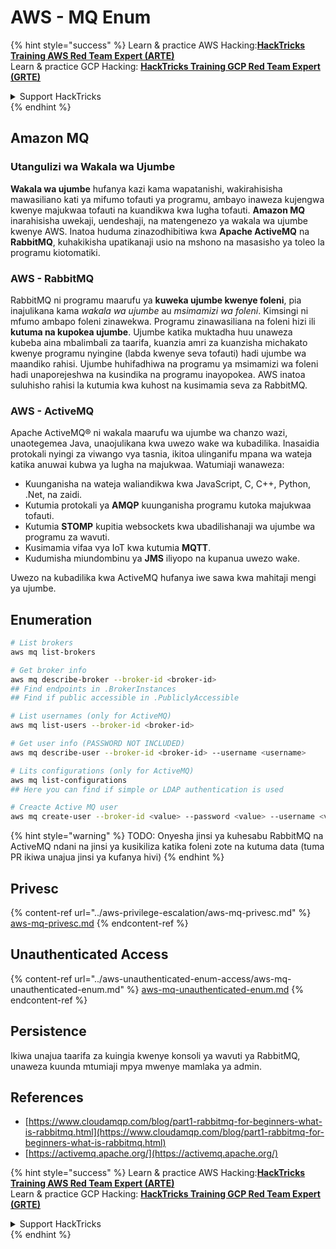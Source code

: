 # AWS - MQ Enum

{% hint style="success" %}
Learn & practice AWS Hacking:<img src="../../../.gitbook/assets/image (1) (1) (1).png" alt="" data-size="line">[**HackTricks Training AWS Red Team Expert (ARTE)**](https://training.hacktricks.xyz/courses/arte)<img src="../../../.gitbook/assets/image (1) (1) (1).png" alt="" data-size="line">\
Learn & practice GCP Hacking: <img src="../../../.gitbook/assets/image (2).png" alt="" data-size="line">[**HackTricks Training GCP Red Team Expert (GRTE)**<img src="../../../.gitbook/assets/image (2).png" alt="" data-size="line">](https://training.hacktricks.xyz/courses/grte)

<details>

<summary>Support HackTricks</summary>

* Check the [**subscription plans**](https://github.com/sponsors/carlospolop)!
* **Join the** 💬 [**Discord group**](https://discord.gg/hRep4RUj7f) or the [**telegram group**](https://t.me/peass) or **follow** us on **Twitter** 🐦 [**@hacktricks\_live**](https://twitter.com/hacktricks_live)**.**
* **Share hacking tricks by submitting PRs to the** [**HackTricks**](https://github.com/carlospolop/hacktricks) and [**HackTricks Cloud**](https://github.com/carlospolop/hacktricks-cloud) github repos.

</details>
{% endhint %}

## Amazon MQ

### Utangulizi wa Wakala wa Ujumbe

**Wakala wa ujumbe** hufanya kazi kama wapatanishi, wakirahisisha mawasiliano kati ya mifumo tofauti ya programu, ambayo inaweza kujengwa kwenye majukwaa tofauti na kuandikwa kwa lugha tofauti. **Amazon MQ** inarahisisha uwekaji, uendeshaji, na matengenezo ya wakala wa ujumbe kwenye AWS. Inatoa huduma zinazodhibitiwa kwa **Apache ActiveMQ** na **RabbitMQ**, kuhakikisha upatikanaji usio na mshono na masasisho ya toleo la programu kiotomatiki.

### AWS - RabbitMQ

RabbitMQ ni programu maarufu ya **kuweka ujumbe kwenye foleni**, pia inajulikana kama _wakala wa ujumbe_ au _msimamizi wa foleni_. Kimsingi ni mfumo ambapo foleni zinawekwa. Programu zinawasiliana na foleni hizi ili **kutuma na kupokea ujumbe**. Ujumbe katika muktadha huu unaweza kubeba aina mbalimbali za taarifa, kuanzia amri za kuanzisha michakato kwenye programu nyingine (labda kwenye seva tofauti) hadi ujumbe wa maandiko rahisi. Ujumbe huhifadhiwa na programu ya msimamizi wa foleni hadi unaporejeshwa na kusindika na programu inayopokea. AWS inatoa suluhisho rahisi la kutumia kwa kuhost na kusimamia seva za RabbitMQ.

### AWS - ActiveMQ

Apache ActiveMQ® ni wakala maarufu wa ujumbe wa chanzo wazi, unaotegemea Java, unaojulikana kwa uwezo wake wa kubadilika. Inasaidia protokali nyingi za viwango vya tasnia, ikitoa ulinganifu mpana wa wateja katika anuwai kubwa ya lugha na majukwaa. Watumiaji wanaweza:

* Kuunganisha na wateja waliandikwa kwa JavaScript, C, C++, Python, .Net, na zaidi.
* Kutumia protokali ya **AMQP** kuunganisha programu kutoka majukwaa tofauti.
* Kutumia **STOMP** kupitia websockets kwa ubadilishanaji wa ujumbe wa programu za wavuti.
* Kusimamia vifaa vya IoT kwa kutumia **MQTT**.
* Kudumisha miundombinu ya **JMS** iliyopo na kupanua uwezo wake.

Uwezo na kubadilika kwa ActiveMQ hufanya iwe sawa kwa mahitaji mengi ya ujumbe.

## Enumeration
```bash
# List brokers
aws mq list-brokers

# Get broker info
aws mq describe-broker --broker-id <broker-id>
## Find endpoints in .BrokerInstances
## Find if public accessible in .PubliclyAccessible

# List usernames (only for ActiveMQ)
aws mq list-users --broker-id <broker-id>

# Get user info (PASSWORD NOT INCLUDED)
aws mq describe-user --broker-id <broker-id> --username <username>

# Lits configurations (only for ActiveMQ)
aws mq list-configurations
## Here you can find if simple or LDAP authentication is used

# Creacte Active MQ user
aws mq create-user --broker-id <value> --password <value> --username <value> --console-access
```
{% hint style="warning" %}
TODO: Onyesha jinsi ya kuhesabu RabbitMQ na ActiveMQ ndani na jinsi ya kusikiliza katika foleni zote na kutuma data (tuma PR ikiwa unajua jinsi ya kufanya hivi)
{% endhint %}

## Privesc

{% content-ref url="../aws-privilege-escalation/aws-mq-privesc.md" %}
[aws-mq-privesc.md](../aws-privilege-escalation/aws-mq-privesc.md)
{% endcontent-ref %}

## Unauthenticated Access

{% content-ref url="../aws-unauthenticated-enum-access/aws-mq-unauthenticated-enum.md" %}
[aws-mq-unauthenticated-enum.md](../aws-unauthenticated-enum-access/aws-mq-unauthenticated-enum.md)
{% endcontent-ref %}

## Persistence

Ikiwa unajua taarifa za kuingia kwenye konsoli ya wavuti ya RabbitMQ, unaweza kuunda mtumiaji mpya mwenye mamlaka ya admin.

## References

* [https://www.cloudamqp.com/blog/part1-rabbitmq-for-beginners-what-is-rabbitmq.html](https://www.cloudamqp.com/blog/part1-rabbitmq-for-beginners-what-is-rabbitmq.html)
* [https://activemq.apache.org/](https://activemq.apache.org/)

{% hint style="success" %}
Learn & practice AWS Hacking:<img src="../../../.gitbook/assets/image (1) (1) (1).png" alt="" data-size="line">[**HackTricks Training AWS Red Team Expert (ARTE)**](https://training.hacktricks.xyz/courses/arte)<img src="../../../.gitbook/assets/image (1) (1) (1).png" alt="" data-size="line">\
Learn & practice GCP Hacking: <img src="../../../.gitbook/assets/image (2).png" alt="" data-size="line">[**HackTricks Training GCP Red Team Expert (GRTE)**<img src="../../../.gitbook/assets/image (2).png" alt="" data-size="line">](https://training.hacktricks.xyz/courses/grte)

<details>

<summary>Support HackTricks</summary>

* Check the [**subscription plans**](https://github.com/sponsors/carlospolop)!
* **Join the** 💬 [**Discord group**](https://discord.gg/hRep4RUj7f) or the [**telegram group**](https://t.me/peass) or **follow** us on **Twitter** 🐦 [**@hacktricks\_live**](https://twitter.com/hacktricks_live)**.**
* **Share hacking tricks by submitting PRs to the** [**HackTricks**](https://github.com/carlospolop/hacktricks) and [**HackTricks Cloud**](https://github.com/carlospolop/hacktricks-cloud) github repos.

</details>
{% endhint %}
